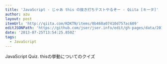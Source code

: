 ```yaml
---
title: 'JavaScript - じゃあ this の抜き打ちテストやるぞー - Qiita [キータ]'
author: azu
layout: post
itemUrl: 'http://qiita.com/KDKTN/items/0b468a07410d757ac609'
editJSONPath: 'https://github.com/jser/jser.info/edit/gh-pages/data/2013/07/index.json'
date: '2013-07-25T13:54:25.850Z'
tags:
  - JavaScript
---
```

JavaScript Quiz.
thisの挙動についてのクイズ
